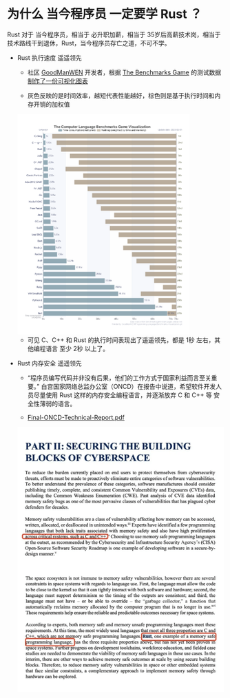 # 为什么 当今程序员 一定要学 Rust ？

Rust 对于 当今程序员，相当于 必升职加薪，相当于 35岁后高薪技术岗，相当于 技术路线干到退休，Rust，当今程序员存亡之道，不可不学。

- Rust 执行速度 遥遥领先

    - 社区 [GoodManWEN](https://github.com/GoodManWEN/Programming-Language-Benchmarks-Visualization) 开发者，根据 [The Benchmarks Game](https://benchmarksgame-team.pages.debian.net/benchmarksgame/index.html) 的测试数据 [制作了一份可视化图表](https://goodmanwen.github.io/Programming-Language-Benchmarks-Visualization)

    - 灰色反映的是时间效率，越短代表性能越好，棕色则是基于执行时间和内存开销的加权值

    <img src="rust/imgs/the_benchmarks_game.png" alt="the_benchmarks_game" style="zoom:50%;" />

    - 可见 C、C++ 和 Rust 的执行时间表现出了遥遥领先，都是 1秒 左右，其他编程语言 至少 2秒 以上了。

- Rust 内存安全 遥遥领先

    - “程序员编写代码并非没有后果，他们的⼯作⽅式于国家利益而言至关重要。” 白宫国家网络总监办公室（ONCD）在报告中说道，希望软件开发人员尽量使用 Rust 这样的内存安全编程语言，并逐渐放弃 C 和 C++ 等 安全性薄弱的语言。

    - [Final-ONCD-Technical-Report.pdf](https://www.whitehouse.gov/wp-content/uploads/2024/02/Final-ONCD-Technical-Report.pdf)

    <img src="rust/imgs/part.png" alt="the_benchmarks_game" style="zoom:75%;" />